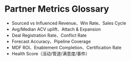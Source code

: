 # Partner Metrics Glossary

- Sourced vs Influenced Revenue、Win Rate、Sales Cycle
- Avg/Median ACV uplift、Attach & Expansion
- Deal Registration Rate、Conflict Rate
- Forecast Accuracy、Pipeline Coverage
- MDF ROI、Enablement Completion、Certification Rate
- Health Score（活动/管道/满意度/事件）
